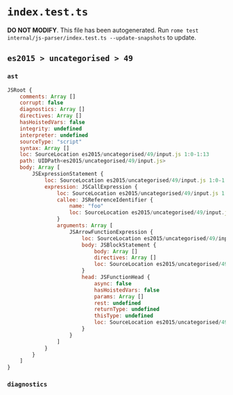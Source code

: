 # `index.test.ts`

**DO NOT MODIFY**. This file has been autogenerated. Run `rome test internal/js-parser/index.test.ts --update-snapshots` to update.

## `es2015 > uncategorised > 49`

### `ast`

```javascript
JSRoot {
	comments: Array []
	corrupt: false
	diagnostics: Array []
	directives: Array []
	hasHoistedVars: false
	integrity: undefined
	interpreter: undefined
	sourceType: "script"
	syntax: Array []
	loc: SourceLocation es2015/uncategorised/49/input.js 1:0-1:13
	path: UIDPath<es2015/uncategorised/49/input.js>
	body: Array [
		JSExpressionStatement {
			loc: SourceLocation es2015/uncategorised/49/input.js 1:0-1:13
			expression: JSCallExpression {
				loc: SourceLocation es2015/uncategorised/49/input.js 1:0-1:13
				callee: JSReferenceIdentifier {
					name: "foo"
					loc: SourceLocation es2015/uncategorised/49/input.js 1:0-1:3 (foo)
				}
				arguments: Array [
					JSArrowFunctionExpression {
						loc: SourceLocation es2015/uncategorised/49/input.js 1:4-1:12
						body: JSBlockStatement {
							body: Array []
							directives: Array []
							loc: SourceLocation es2015/uncategorised/49/input.js 1:10-1:12
						}
						head: JSFunctionHead {
							async: false
							hasHoistedVars: false
							params: Array []
							rest: undefined
							returnType: undefined
							thisType: undefined
							loc: SourceLocation es2015/uncategorised/49/input.js 1:4-1:9
						}
					}
				]
			}
		}
	]
}
```

### `diagnostics`

```

```
